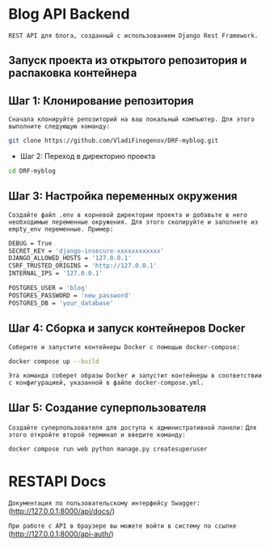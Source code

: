 # Blog API Backend

`REST API для блога, созданный с использованием Django Rest Framework.`

## Запуск проекта из открытого репозитория и распаковка контейнера

## Шаг 1: Клонирование репозитория

`Сначала клонируйте репозиторий на ваш локальный компьютер. Для этого выполните следующую команду:`

```bash
git clone https://github.com/VladiFinogenov/DRF-myblog.git
```

* Шаг 2: Переход в директорию проекта

```bash
cd DRF-myblog
```

## Шаг 3: Настройка переменных окружения

`Создайте файл .env в корневой директории проекта и добавьте в него необходимые переменные окружения. Для этого скопируйте и заполните из empty_env переменные. Пример:`
```bash
DEBUG = True
SECRET_KEY = 'django-insecure-xxxxxxxxxxxx'
DJANGO_ALLOWED_HOSTS = '127.0.0.1'
CSRF_TRUSTED_ORIGINS = 'http://127.0.0.1'
INTERNAL_IPS = '127.0.0.1'

POSTGRES_USER = 'blog'
POSTGRES_PASSWORD = 'new_password'
POSTGRES_DB = 'your_database'
```
## Шаг 4: Сборка и запуск контейнеров Docker

`Соберите и запустите контейнеры Docker с помощью docker-compose:`
```bash
docker compose up --build
```
`Эта команда соберет образы Docker и запустит контейнеры в соответствии с конфигурацией, указанной в файле docker-compose.yml.`

## Шаг 5: Создание суперпользователя

`Создайте суперпользователя для доступа к административной панели:`
`Для этого откройте второй терминал и введите команду:`
```bash
docker compose run web python manage.py createsuperuser
```

# RESTAPI Docs
`Документация по пользовательскому интерфейсу Swagger:` (http://127.0.0.1:8000/api/docs/)

`При работе с API в браузере вы можете войти в систему по ссылке` (http://127.0.0.1:8000/api-auth/)